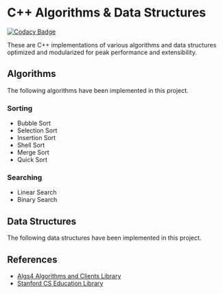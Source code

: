 # C++ Algorithms & Data Structures
[![Codacy Badge](https://api.codacy.com/project/badge/Grade/daf097a7fe524ddcaeb8dc005755cdb4)](https://www.codacy.com/app/pskrunner14/cpp-practice?utm_source=github.com&amp;utm_medium=referral&amp;utm_content=pskrunner14/cpp-practice&amp;utm_campaign=Badge_Grade)

These are C++ implementations of various algorithms and data structures optimized and modularized for peak performance and extensibility.

## Algorithms

The following algorithms have been implemented in this project.

### Sorting

* Bubble Sort
* Selection Sort
* Insertion Sort
* Shell Sort
* Merge Sort
* Quick Sort

### Searching

* Linear Search
* Binary Search

## Data Structures

The following data structures have been implemented in this project.

## References

* [Algs4 Algorithms and Clients Library](https://algs4.cs.princeton.edu/code/)
* [Stanford CS Education Library](http://cslibrary.stanford.edu/)
